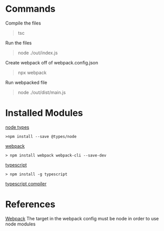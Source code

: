 # Commands

Compile the files
> tsc

Run the files
> node ./out/index.js

Create webpack off of webpack.config.json
> npx webpack

Run webpacked file
> node ./out/dist/main.js

# Installed Modules

[node types](https://www.npmjs.com/package/@types/node)

    >npm install --save @types/node

[webpack](https://webpack.js.org/guides/getting-started/) 

    > npm install webpack webpack-cli --save-dev

[typescript](https://www.npmjs.com/package/typescript)

    > npm install -g typescript

[typescript compiler](https://www.npmjs.com/package/tsc-init)

# References

[Webpack](https://jlongster.com/Backend-Apps-with-Webpack--Part-I)
The target in the webpack config must be node in order to use node modules